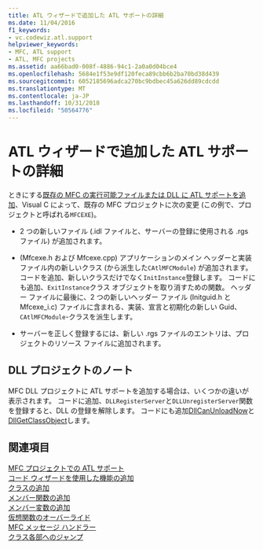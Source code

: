 ```yaml
---
title: ATL ウィザードで追加した ATL サポートの詳細
ms.date: 11/04/2016
f1_keywords:
- vc.codewiz.atl.support
helpviewer_keywords:
- MFC, ATL support
- ATL, MFC projects
ms.assetid: aa66bad0-008f-4886-94c1-2a0a0d04bce4
ms.openlocfilehash: 5684e1f53e9df120feca89cbb6b2ba70bd38d439
ms.sourcegitcommit: 6052185696adca270bc9bdbec45a626dd89cdcdd
ms.translationtype: MT
ms.contentlocale: ja-JP
ms.lasthandoff: 10/31/2018
ms.locfileid: "50564776"
---
```

# <a name="details-of-atl-support-added-by-the-atl-wizard"></a>ATL ウィザードで追加した ATL サポートの詳細

ときにする[既存の MFC の実行可能ファイルまたは DLL に ATL サポートを追加](../../mfc/reference/adding-atl-support-to-your-mfc-project.md)、Visual C によって、既存の MFC プロジェクトに次の変更 (この例で、プロジェクトと呼ばれる`MFCEXE`)。

- 2 つの新しいファイル (.idl ファイルと、サーバーの登録に使用される .rgs ファイル) が追加されます。

- (Mfcexe.h および Mfcexe.cpp) アプリケーションのメイン ヘッダーと実装ファイル内の新しいクラス (から派生した`CAtlMFCModule`) が追加されます。 コードを追加、新しいクラスだけでなく`InitInstance`登録します。 コードにも追加、`ExitInstance`クラス オブジェクトを取り消すための関数。 ヘッダー ファイルに最後に、2 つの新しいヘッダー ファイル (Initguid.h と Mfcexe_i.c) ファイルに含まれる、実装、宣言と初期化の新しい Guid、 `CAtlMFCModule`-クラスを派生します。

- サーバーを正しく登録するには、新しい .rgs ファイルのエントリは、プロジェクトのリソース ファイルに追加されます。

## <a name="notes-for-dll-projects"></a>DLL プロジェクトのノート

MFC DLL プロジェクトに ATL サポートを追加する場合は、いくつかの違いが表示されます。 コードに追加、`DLLRegisterServer`と`DLLUnregisterServer`関数を登録すると、DLL の登録を解除します。 コードにも追加[DllCanUnloadNow](../../atl/reference/catldllmodulet-class.md#dllcanunloadnow)と[DllGetClassObject](../../atl/reference/catldllmodulet-class.md#dllgetclassobject)します。

## <a name="see-also"></a>関連項目

[MFC プロジェクトでの ATL サポート](../../mfc/reference/adding-atl-support-to-your-mfc-project.md)<br/>
[コード ウィザードを使用した機能の追加](../../ide/adding-functionality-with-code-wizards-cpp.md)<br/>
[クラスの追加](../../ide/adding-a-class-visual-cpp.md)<br/>
[メンバー関数の追加](../../ide/adding-a-member-function-visual-cpp.md)<br/>
[メンバー変数の追加](../../ide/adding-a-member-variable-visual-cpp.md)<br/>
[仮想関数のオーバーライド](../../ide/overriding-a-virtual-function-visual-cpp.md)<br/>
[MFC メッセージ ハンドラー](../../mfc/reference/adding-an-mfc-message-handler.md)<br/>
[クラス各部へのジャンプ](../../ide/navigating-the-class-structure-visual-cpp.md)
